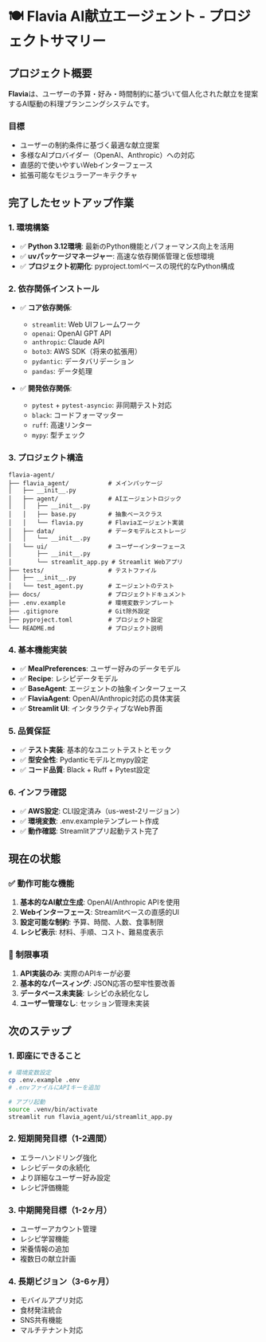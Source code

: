 # 🍽️ Flavia AI献立エージェント - プロジェクトサマリー

## プロジェクト概要

**Flavia**は、ユーザーの予算・好み・時間制約に基づいて個人化された献立を提案するAI駆動の料理プランニングシステムです。

### 目標
- ユーザーの制約条件に基づく最適な献立提案
- 多様なAIプロバイダー（OpenAI、Anthropic）への対応
- 直感的で使いやすいWebインターフェース
- 拡張可能なモジュラーアーキテクチャ

## 完了したセットアップ作業

### 1. 環境構築
- ✅ **Python 3.12環境**: 最新のPython機能とパフォーマンス向上を活用
- ✅ **uvパッケージマネージャー**: 高速な依存関係管理と仮想環境
- ✅ **プロジェクト初期化**: pyproject.tomlベースの現代的なPython構成

### 2. 依存関係インストール
- ✅ **コア依存関係**:
  - `streamlit`: Web UIフレームワーク
  - `openai`: OpenAI GPT API
  - `anthropic`: Claude API
  - `boto3`: AWS SDK（将来の拡張用）
  - `pydantic`: データバリデーション
  - `pandas`: データ処理

- ✅ **開発依存関係**:
  - `pytest` + `pytest-asyncio`: 非同期テスト対応
  - `black`: コードフォーマッター
  - `ruff`: 高速リンター
  - `mypy`: 型チェック

### 3. プロジェクト構造
```
flavia-agent/
├── flavia_agent/           # メインパッケージ
│   ├── __init__.py
│   ├── agent/              # AIエージェントロジック
│   │   ├── __init__.py
│   │   ├── base.py         # 抽象ベースクラス
│   │   └── flavia.py       # Flaviaエージェント実装
│   ├── data/               # データモデルとストレージ
│   │   └── __init__.py
│   └── ui/                 # ユーザーインターフェース
│       ├── __init__.py
│       └── streamlit_app.py # Streamlit Webアプリ
├── tests/                  # テストファイル
│   ├── __init__.py
│   └── test_agent.py       # エージェントのテスト
├── docs/                   # プロジェクトドキュメント
├── .env.example            # 環境変数テンプレート
├── .gitignore              # Git除外設定
├── pyproject.toml          # プロジェクト設定
└── README.md               # プロジェクト説明
```

### 4. 基本機能実装
- ✅ **MealPreferences**: ユーザー好みのデータモデル
- ✅ **Recipe**: レシピデータモデル
- ✅ **BaseAgent**: エージェントの抽象インターフェース
- ✅ **FlaviaAgent**: OpenAI/Anthropic対応の具体実装
- ✅ **Streamlit UI**: インタラクティブなWeb界面

### 5. 品質保証
- ✅ **テスト実装**: 基本的なユニットテストとモック
- ✅ **型安全性**: Pydanticモデルとmypy設定
- ✅ **コード品質**: Black + Ruff + Pytest設定

### 6. インフラ確認
- ✅ **AWS設定**: CLI設定済み（us-west-2リージョン）
- ✅ **環境変数**: .env.exampleテンプレート作成
- ✅ **動作確認**: Streamlitアプリ起動テスト完了

## 現在の状態

### ✅ 動作可能な機能
1. **基本的なAI献立生成**: OpenAI/Anthropic APIを使用
2. **Webインターフェース**: Streamlitベースの直感的UI
3. **設定可能な制約**: 予算、時間、人数、食事制限
4. **レシピ表示**: 材料、手順、コスト、難易度表示

### 🔄 制限事項
1. **API実装のみ**: 実際のAPIキーが必要
2. **基本的なパースィング**: JSON応答の堅牢性要改善
3. **データベース未実装**: レシピの永続化なし
4. **ユーザー管理なし**: セッション管理未実装

## 次のステップ

### 1. 即座にできること
```bash
# 環境変数設定
cp .env.example .env
# .envファイルにAPIキーを追加

# アプリ起動
source .venv/bin/activate
streamlit run flavia_agent/ui/streamlit_app.py
```

### 2. 短期開発目標（1-2週間）
- エラーハンドリング強化
- レシピデータの永続化
- より詳細なユーザー好み設定
- レシピ評価機能

### 3. 中期開発目標（1-2ヶ月）
- ユーザーアカウント管理
- レシピ学習機能
- 栄養情報の追加
- 複数日の献立計画

### 4. 長期ビジョン（3-6ヶ月）
- モバイルアプリ対応
- 食材発注統合
- SNS共有機能
- マルチテナント対応